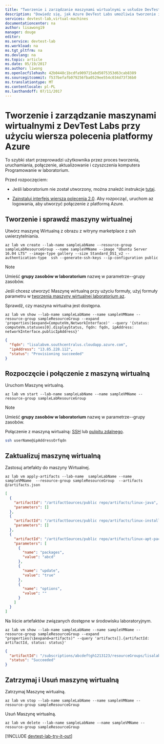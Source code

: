 ```yaml
---
title: "Tworzenie i zarządzanie maszynami wirtualnymi w usłudze DevTest Labs z wiersza polecenia platformy Azure | Dokumentacja firmy Microsoft"
description: "Dowiedz się, jak Azure DevTest Labs umożliwia tworzenie i zarządzanie maszynami wirtualnymi Azure CLI 2.0"
services: devtest-lab,virtual-machines
documentationcenter: na
author: lisawong19
manager: douge
editor: 
ms.service: devtest-lab
ms.workload: na
ms.tgt_pltfrm: na
ms.devlang: na
ms.topic: article
ms.date: 05/19/2017
ms.author: liwong
ms.openlocfilehash: 42b0448c1bcdfa909715abd5075353d63cab8389
ms.sourcegitcommit: f537befafb079256fba0529ee554c034d73f36b0
ms.translationtype: MT
ms.contentlocale: pl-PL
ms.lasthandoff: 07/11/2017
---
```

# <a name="create-and-manage-virtual-machines-with-devtest-labs-using-the-azure-cli"></a>Tworzenie i zarządzanie maszynami wirtualnymi z DevTest Labs przy użyciu wiersza polecenia platformy Azure
To szybki start przeprowadzi użytkownika przez proces tworzenia, uruchamiania, połączenie, aktualizowanie i czyszczenia komputera Programowanie w laboratorium. 

Przed rozpoczęciem:

* Jeśli laboratorium nie został utworzony, można znaleźć instrukcje [tutaj](devtest-lab-create-lab.md).

* [Zainstaluj interfejs wiersza polecenia 2.0](https://docs.microsoft.com/cli/azure/install-azure-cli). Aby rozpocząć, uruchom az logowania, aby utworzyć połączenie z platformą Azure. 

## <a name="create-and-verify-the-virtual-machine"></a>Tworzenie i sprawdź maszyny wirtualnej 
Utwórz maszynę Wirtualną z obrazu z witryny marketplace z ssh uwierzytelniania.
```azurecli
az lab vm create --lab-name sampleLabName --resource-group sampleLabResourceGroup --name sampleVMName --image "Ubuntu Server 16.04 LTS" --image-type gallery --size Standard_DS1_v2 --authentication-type  ssh --generate-ssh-keys --ip-configuration public 
```
> [!NOTE]
> Umieść **grupy zasobów w laboratorium** nazwę w parametrze--grupy zasobów.
>

Jeśli chcesz utworzyć Maszynę wirtualną przy użyciu formuły, użyj formuły parametru w [tworzenia maszyny wirtualnej laboratorium az](https://docs.microsoft.com/cli/azure/lab/vm#create).


Sprawdź, czy maszyna wirtualna jest dostępna.
```azurecli
az lab vm show --lab-name sampleLabName --name sampleVMName --resource-group sampleResourceGroup --expand 'properties($expand=ComputeVm,NetworkInterface)' --query '{status: computeVm.statuses[0].displayStatus, fqdn: fqdn, ipAddress: networkInterface.publicIpAddress}'
```
```json
{
  "fqdn": "lisalabvm.southcentralus.cloudapp.azure.com",
  "ipAddress": "13.85.228.112",
  "status": "Provisioning succeeded"
}
```

## <a name="start-and-connect-to-the-virtual-machine"></a>Rozpoczęcie i połączenie z maszyną wirtualną
Uruchom Maszynę wirtualną.
```azurecli
az lab vm start --lab-name sampleLabName --name sampleVMName --resource-group sampleLabResourceGroup
```
> [!NOTE]
> Umieść **grupy zasobów w laboratorium** nazwę w parametrze--grupy zasobów.
>

Połączenie z maszyną wirtualną: [SSH](../virtual-machines/linux/mac-create-ssh-keys.md) lub [pulpitu zdalnego](../virtual-machines/windows/connect-logon.md).
```bash
ssh userName@ipAddressOrfqdn 
```

## <a name="update-the-virtual-machine"></a>Zaktualizuj maszynę wirtualną
Zastosuj artefakty do maszyny Wirtualnej.
```azurecli
az lab vm apply-artifacts --lab-name  sampleLabName --name sampleVMName  --resource-group sampleResourceGroup  --artifacts @/artifacts.json
```

```json
[
  {
    "artifactId": "/artifactSources/public repo/artifacts/linux-java",
    "parameters": []
  },
  {
    "artifactId": "/artifactSources/public repo/artifacts/linux-install-nodejs",
    "parameters": []
  },
  {
    "artifactId": "/artifactSources/public repo/artifacts/linux-apt-package",
    "parameters": [
      {
        "name": "packages",
        "value": "abcd"
      },
      {
        "name": "update",
        "value": "true"
      },
      {
        "name": "options",
        "value": ""
      }
    ]
  } 
]
```

Na liście artefaktów związanych dostępne w środowisku laboratoryjnym.
```azurecli
az lab vm show --lab-name sampleLabName --name sampleVMName --resource-group sampleResourceGroup --expand "properties(\$expand=artifacts)" --query 'artifacts[].{artifactId: artifactId, status: status}'
```
```json
{
  "artifactId": "/subscriptions/abcdeftgh1213123/resourceGroups/lisalab123RG822645/providers/Microsoft.DevTestLab/labs/lisalab123/artifactSources/public repo/artifacts/linux-install-nodejs",
  "status": "Succeeded"
}
```

## <a name="stop-and-delete-the-virtual-machine"></a>Zatrzymaj i Usuń maszynę wirtualną    
Zatrzymaj Maszynę wirtualną.
```azurecli
az lab vm stop --lab-name sampleLabName --name sampleVMName --resource-group sampleResourceGroup
```

Usuń Maszynę wirtualną.
```azurecli
az lab vm delete --lab-name sampleLabName --name sampleVMName --resource-group sampleResourceGroup
```

[!INCLUDE [devtest-lab-try-it-out](../../includes/devtest-lab-try-it-out.md)]